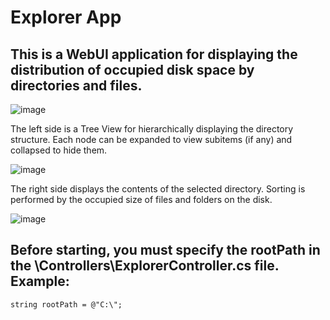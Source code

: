 # Explorer App
## This is a WebUI application for displaying the distribution of occupied disk space by directories and files.
![image](https://user-images.githubusercontent.com/100798944/217754873-57fe92ea-c651-438c-8a1f-14d338da525c.png)

The left side is a Tree View for hierarchically displaying the directory structure. Each node can be expanded to view subitems (if any) and collapsed to hide them.

![image](https://user-images.githubusercontent.com/100798944/217758126-f2b930f2-e132-4122-8f4e-115922013341.png)

The right side displays the contents of the selected directory. Sorting is performed by the occupied size of files and folders on the disk.

![image](https://user-images.githubusercontent.com/100798944/217756609-ffb87925-ce56-470c-bfe1-5c9583e97855.png)

## Before starting, you must specify the rootPath in the \Controllers\ExplorerController.cs file. Example:

```
string rootPath = @"C:\";
```

